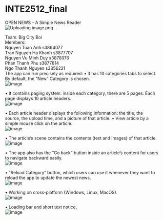 # INTE2512_final
OPEN NEWS - A Simple News Reader  
![Uploading image.png…]()

Team: Big City Boi  
Members:  
Nguyen Tuan Anh s3864077  
Tran Nguyen Ha Khanh s3877707  
Nguyen Vu Minh Duy s3878076  
Phan Thanh Phu s3877814  
Ngo Thanh Nguyen s3856221  
The app can run precisely as required:
•	It has 10 categories tabs to select. By default, the “New” Category is chosen.   
![image](https://user-images.githubusercontent.com/67695658/178662492-3c4aadf9-554f-4e5c-8ad4-72a29f09188d.png)

•	It contains paging system: inside each category, there are 5 pages. Each page displays 10 article headers.  
 ![image](https://user-images.githubusercontent.com/67695658/178662501-d939576f-0302-42b4-bc79-342f75f6b1d7.png)

•	Each article header displays the following information: the title, the source, the upload time, and a picture of that article. 
•	View article by a simple mouse click on the article.  
 ![image](https://user-images.githubusercontent.com/67695658/178662513-dad3a41e-c223-4c30-9ca6-235ba46860f5.png)

•	The article’s scene contains the contents (text and images) of that article.  
 ![image](https://user-images.githubusercontent.com/67695658/178662522-f83e9275-8bdd-456d-b991-2d29f647b20c.png)

•	The app also has the “Go back” button inside an article’s content for users to navigate backward easily.  
 ![image](https://user-images.githubusercontent.com/67695658/178662534-4b4d1c6a-38ba-42d7-b8cb-4674c79df340.png)

•	“Reload Category” button, which users can use it whenever they want to reload the app to update the newest news.  
 ![image](https://user-images.githubusercontent.com/67695658/178662552-c6730425-cb57-46a6-b5f6-54fda89c65c5.png)

•	Working on cross-platform (Windows, Linux, MacOS).  
 ![image](https://user-images.githubusercontent.com/67695658/178662560-3c49ac5c-fefa-4f97-a06e-e9f2c76ca9cd.png)


•	Loading bar and short text notice.  
 ![image](https://user-images.githubusercontent.com/67695658/178662568-9dc29104-e769-405e-aae0-0687a1aae35d.png)

